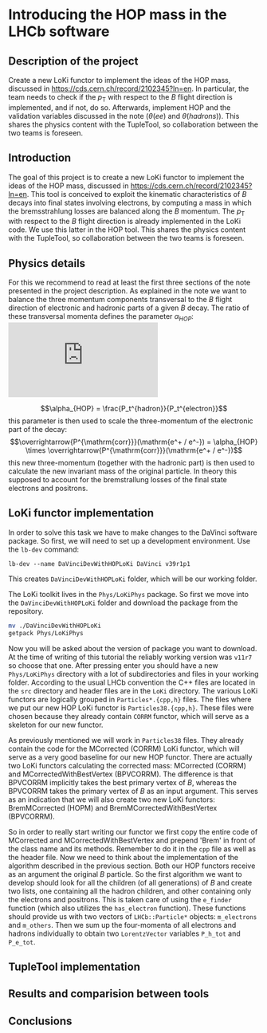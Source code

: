 
# Introducing the HOP mass in the LHCb software

## Description of the project

Create a new LoKi functor to implement the ideas of the HOP mass, discussed in https://cds.cern.ch/record/2102345?ln=en. In particular, the team needs to check if the $p_{\mathrm{T}}$ with respect to the $B$ flight direction is implemented, and if not, do so. Afterwards, implement HOP and the validation variables discussed in the note ($\theta(ee)$ and $\theta(hadrons)$). This shares the physics content with the TupleTool, so collaboration between the two teams is foreseen.

## Introduction

The goal of this project is to create a new LoKi functor to implement the ideas of the HOP mass, discussed in https://cds.cern.ch/record/2102345?ln=en. This tool is conceived to exploit the kinematic characteristics of $B$ decays into final states involving electrons, by computing a mass in which the bremsstrahlung losses are balanced along the $B$ momentum. The $p_{\mathrm{T}}$ with respect to the $B$ flight direction is already implemented in the LoKi code. We use this latter in the HOP tool.
This shares the physics content with the TupleTool, so collaboration between the two teams is foreseen.

## Physics details

For this we recommend to read at least the first three sections of the note presented in the project description. As explained in the note we want to balance the three momentum components transversal to the $B$ flight direction of electronic and hadronic parts of a given $B$ decay. The ratio of these transversal momenta defines the parameter $\alpha_{HOP}$:
![equation](http://www.sciweavers.org/tex2img.php?eq=%5Calpha_%7BHOP%7D%20%3D%20%5Cfrac%7BP_t%5E%7Bhadron%7D%7D%7BP_t%5E%7Belectron%7D%7D&bc=White&fc=Black&im=jpg&fs=12&ff=arev&edit=0)

$$\alpha_{HOP} = \frac{P_t^{hadron}}{P_t^{electron}}$$
this parameter is then used to scale the three-momentum of the electronic part of the decay:
$$\overrightarrow{P^{\mathrm{corr}}}(\mathrm{e^+ / e^-}) = \alpha_{HOP} \times \overrightarrow{P^{\mathrm{corr}}}(\mathrm{e^+ / e^-})$$
this new three-momentum (together with the hadronic part) is then used to calculate the new invariant mass of the original particle. In theory this supposed to account for the bremstrallung losses of the final state electrons and positrons.

## LoKi functor implementation

In order to solve this task we have to make changes to the DaVinci software package. So first, we will need to set up a development environment. Use the `lb-dev` command:

`lb-dev --name DaVinciDevWithHOPLoKi DaVinci v39r1p1`

This creates `DaVinciDevWithHOPLoKi` folder, which will be our working folder. 

The LoKi toolkit lives in the `Phys/LoKiPhys` package. So first we move into the `DaVinciDevWithHOPLoKi` folder and download the package from the repository.

```bash
mv ./DaVinciDevWithHOPLoKi
getpack Phys/LoKiPhys
```

Now you will be asked about the version of package you want to download. At the time of writing of this tutorial the reliably working version was `v11r7` so choose that one. After pressing enter you should have a new `Phys/LoKiPhys` directory with a lot of subdirectories and files in your working folder. According to the usual LHCb convention the C++ files are located in the `src` directory and header files are in the `LoKi` directory. The various LoKi functors are logically grouped in `Particles*.{cpp,h}` files. The files where we put our new HOP LoKi functor is `Particles38.{cpp,h}`. These files were chosen because they already contain `CORRM` functor, which will serve as a skeleton for our new functor.

As previously mentioned we will work in `Particles38` files. They already contain the code for the MCorrected (CORRM) LoKi functor, which will serve as a very good baseline for our new HOP functor. There are actually two LoKi functors calculating the corrected mass: MCorrected (CORRM) and MCorrectedWithBestVertex (BPVCORRM). The difference is that BPVCORRM implicitly takes the best primary vertex of $B$, whereas the BPVCORRM takes the primary vertex of $B$ as an input argument. This serves as an indication that we will also create two new LoKi functors: BremMCorrected (HOPM) and BremMCorrectedWithBestVertex (BPVCORRM).

So in order to really start writing our functor we first copy the entire code of MCorrected and MCorrectedWithBestVertex and prepend 'Brem' in front of the class name and its methods. Remember to do it in the `cpp` file as well as the header file. Now we need to think about the implementation of the algorithm described in the previous section. Both our HOP functors receive as an argument the original $B$ particle. So the first algorithm we want to develop should look for all the children (of all generations) of $B$ and create two lists, one containing all the hadron children, and other containing only the electrons and positrons. This is taken care of using the `e_finder` function (which also utilizes the `has_electron` function). These functions should provide us with two vectors of `LHCb::Particle*` objects: `m_electrons` and `m_others`. Then we sum up the four-momenta of all electrons and hadrons individually to obtain two `LorentzVector` variables `P_h_tot` and `P_e_tot`.

## TupleTool implementation

## Results and comparision between tools

## Conclusions
